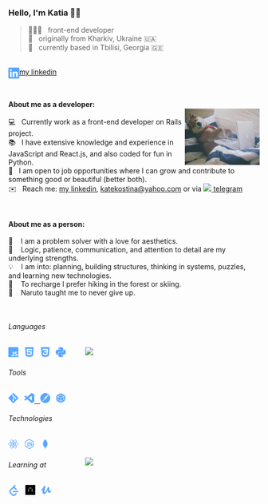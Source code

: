 ### Hello, I'm Katia 👋🏻
> 👩🏻‍💻 &nbsp; front-end developer <br />
> 🌱 &nbsp; originally from Kharkiv, Ukraine 🇺🇦 <br />
> 📍 &nbsp; currently based in Tbilisi, Georgia 🇬🇪 <br />
<br />
<a href="https://www.linkedin.com/in/katekostina/" target='_blank'><img align="left" alt="LinkedIn" width="22px" src="./linkedin.svg" />my linkedin</a><br />
<br />
<br />

**About me as a developer:**
<br />
<img align="right" width="150px" src="https://github.com/katekostina/katekostina/blob/main/giphy.gif">
<br />
💻&nbsp;&nbsp;&nbsp;Currently work as a front-end developer on Rails project.<br />
📚&nbsp;&nbsp;&nbsp;I have extensive knowledge and experience in JavaScript and React.js, and also coded for fun in Python.<br />
🏢&nbsp;&nbsp;&nbsp;I am open to job opportunities where I can grow and contribute to something good or beautiful (better both).<br />
✉️&nbsp;&nbsp;&nbsp;Reach me: <a href="https://www.linkedin.com/in/katekostina/" target='_blank'>my linkedin</a>, katekostina@yahoo.com or via <a href="https://t.me/katerynakostina"><img height="14px" src="https://cdn.jsdelivr.net/npm/simple-icons@3.12.2/icons/telegram.svg" />&nbsp;telegram</a><br />
<br />
<br />

**About me as a person:**
<br />
<br />
🖤 &nbsp;&nbsp; I am a problem solver with a love for aesthetics. <br />
🧠 &nbsp;&nbsp; Logic, patience, communication, and attention to detail are my underlying strengths.<br />
💡 &nbsp;&nbsp; I am into: planning, building structures, thinking in systems, puzzles, and learning new technologies.<br />
🌲 &nbsp;&nbsp; To recharge I prefer hiking in the forest or skiing.<br />
🍜 &nbsp;&nbsp; Naruto taught me to never give up.<br />

<br />

###### Languages

<img width="350px" align="right" src="https://github-readme-stats.vercel.app/api/top-langs/?username=katekostina&layout=compact&count_private=true&&hide_border=true&bg_color=50,ECE08F,c4a8cc&title_color=fff&text_color=fff&icon_color=fff" />

<p>
  <img height="20" src="./js.svg">&nbsp;&nbsp;
  <img height="20" src="./html5.svg" />&nbsp;&nbsp;
  <img height="20" src="./css3.svg" />&nbsp;&nbsp;
  <img height="20" src="./python.svg" />&nbsp;&nbsp;
</p>

###### Tools
<p>
  <a href="https://git-scm.com/" target="_blank"><img height="20" src="./git.svg" /></a>&nbsp;&nbsp;
  <a href="https://code.visualstudio.com/" target="_blank"><img height="20" src="./visualstudiocode.svg" /</a>&nbsp;&nbsp;
  <a href="https://www.postman.com/" target="_blank"><img height="20" src="./postman.svg" /></a>&nbsp;&nbsp;
  <a href="https://webpack.js.org/" target="_blank"><img height="20" src="./webpack.svg" /></a>&nbsp;&nbsp;
</p>
  

###### Technologies
  
<p>
<a href="https://reactjs.org/" target="_blank"><img height="20" src="./react.svg" /></a>&nbsp;&nbsp;
<a href="https://nodejs.org/en/" target="_blank"><img height="20" src="./node-dot-js.svg" /></a>&nbsp;&nbsp;
<a href="https://www.mongodb.com" target="_blank"><img height="20" src="./mongodb.svg" /></a>&nbsp;&nbsp;
</p>
<img width="350px" align="right" src="https://github-readme-stats.vercel.app/api?username=katekostina&count_private=true&show_icons=true&hide_border=true&bg_color=50,c4a8cc,364E66&title_color=fff&text_color=fff&icon_color=f2f2f2&hide=issues" />

###### Learning at
<a href="https://leetcode.com/katierock/" target="_blank"><img align="left" alt="Leetcode" width="22px" src="./leetcode.svg" /></a>&nbsp;&nbsp;
<a href="[https://praktikum.yandex.ru](https://practicum.com/)" target="_blank"><img height="20" src="https://github.com/katekostina/katekostina/blob/main/praktikum.png" /></a>&nbsp;&nbsp;
<a href="https://www.udemy.com" target="_blank"><img height="20" src="./udemy.svg" /></a>&nbsp;&nbsp;
